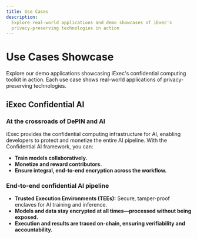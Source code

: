 ```yaml
---
title: Use Cases
description:
  Explore real-world applications and demo showcases of iExec's
  privacy-preserving technologies in action
---
```


# Use Cases Showcase

Explore our demo applications showcasing iExec's confidential computing toolkit
in action. Each use case shows real-world applications of privacy-preserving
technologies.

<div class="space-y-8">

<UseCaseCard
  title="Web3 Messaging"
  description="Secure communication platform for Web3 users enabling privacy-preserving messaging through Web3Mail and Web3Telegram. Users maintain control over their data while enabling targeted communication and monetizing their engagement."
  :imageUrl="web3MessagingImage"
  imageAlt="Web3Messaging Demo Screenshot"
  :features="['DataProtector Core', 'Web3Mail', 'Web3Telegram']"
  demoUrl="https://demo.iex.ec/web3messaging"
  githubUrl="https://github.com/iExecBlockchainComputing/web3-messaging-usecase-demo"
/>

## iExec Confidential AI

### At the crossroads of DePIN and AI

iExec provides the confidential computing infrastructure for AI, enabling
developers to protect and monetize the entire AI pipeline. With the Confidential
AI framework, you can:

- **Train models collaboratively.**
- **Monetize and reward contributors.**
- **Ensure integral, end-to-end encryption across the workflow.**

### End-to-end confidential AI pipeline

- **Trusted Execution Environments (TEEs):** Secure, tamper-proof enclaves for
  AI training and inference.
- **Models and data stay encrypted at all times—processed without being
  exposed.**
- **Execution and results are traced on-chain, ensuring verifiability and
  accountability.**

</div>

<div class="space-y-8 mt-8">

<UseCaseCard
    title="AI Agent"
    description="Execute ElizaOS AI agents with full confidentiality in iExec TDX Trusted Execution Environments (TEEs)"
    :imageUrl="elizaosImage"
    imageAlt="AI Applications Demo Screenshot"
    :features="['AI Agents', 'TDX TEE', 'Confidential Computing']"
    githubUrl="https://github.com/iExecBlockchainComputing/iexec-elizaos-agent"
  />

<UseCaseCard
    title="MCP Server"
    description="A Model Context Protocol (MCP) compatible server to interact with the iExec protocol — built for Claude, agents, and AI tooling"
    :imageUrl="mcpServer"
    imageAlt="AI Applications Demo Screenshot"
    :features="['MCP Protocol', 'AI Integration', 'Claude Support']"
    githubUrl="https://github.com/iExecBlockchainComputing/iexec-mcp-server"
  />

<UseCaseCard
    title="Image Caption Matcher"
    description="The Image-Caption Matcher Project validates how well an image matches a textual description using Artificial Intelligence (AI)"
    :imageUrl="imageCaptionMatcher"
    imageAlt="AI Applications Demo Screenshot"
    :features="['Image Analysis', 'Text Matching', 'AI Validation']"
    githubUrl="https://github.com/iExecBlockchainComputing/image-caption-matcher-poc"
  />

<UseCaseCard
    title="Image Generator iApp"
    description="The Image Generator iApp is a Confidential Computing application that generates an image based on a provided text prompt. It leverages iExec's Trusted Execution Environments (TEE) and the CompVis/stable-diffusion-v1-4 model from Hugging Face for secure, private computation."
    :imageUrl="privateImageGenerator"
    imageAlt="AI Applications Demo Screenshot"
    :features="['Image Generation', 'Text-to-Image']"
    githubUrl="https://github.com/iExecBlockchainComputing/image-generation-poc"
  />

</div>

<script setup>
import UseCaseCard from '@/components/UseCaseCard.vue';

// Assets
import contentCreatorImage from '@/assets/use-cases/content-creator.png';
import web3MessagingImage from '@/assets/use-cases/web3-messaging.png';
import elizaosImage from '@/assets/use-cases/elizaos.png';
import mcpServer from '@/assets/use-cases/mcp-server.png';
import privateImageGenerator from '@/assets/use-cases/private-image-generator.png';
import imageCaptionMatcher from '@/assets/use-cases/image-caption-matcher.png';
</script>
